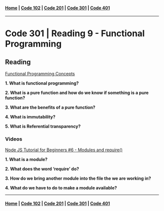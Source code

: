 #### [Home](../README.md) | [Code 102](../102main.md) | [Code 201](../201main.md) | [Code 301](../301main.md) | [Code 401](../401main.md)
***
# Code 301 | Reading 9 - Functional Programming
## Reading
[Functional Programming Concepts](https://medium.com/the-renaissance-developer/concepts-of-functional-programming-in-javascript-6bc84220d2aa)

**1. What is functional programming?**

**2. What is a pure function and how do we know if something is a pure function?**

**3. What are the benefits of a pure function?**

**4. What is immutability?**

**5. What is Referential transparency?**

### Videos
[Node JS Tutorial for Beginners #6 - Modules and require()](https://www.youtube.com/watch?v=xHLd36QoS4k)

**1. What is a module?**

**2. What does the word ‘require’ do?**

**3. How do we bring another module into the file the we are working in?**

**4. What do we have to do to make a module available?**

***
#### [Home](../README.md) | [Code 102](../102main.md) | [Code 201](../201main.md) | [Code 301](../301main.md) | [Code 401](../401main.md)